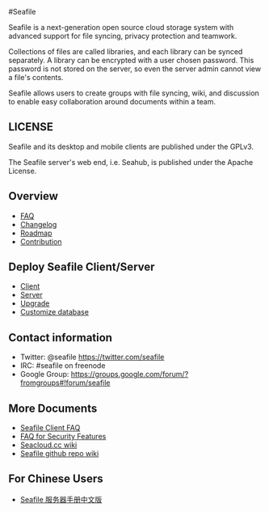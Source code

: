 #Seafile

Seafile is a next-generation open source cloud storage system with advanced
support for file syncing, privacy protection and teamwork.

Collections of files are called libraries, and each library can be synced
separately. A library can be encrypted with a user chosen password. This
password is not stored on the server, so even the server admin cannot view a
file's contents.

Seafile allows users to create groups with file syncing, wiki, and discussion to
enable easy collaboration around documents within a team.

## LICENSE
Seafile and its desktop and mobile clients are published under the GPLv3.

The Seafile server's web end, i.e. Seahub, is published under the Apache
License.

## Overview
* [FAQ](faq.md)
* [Changelog](changelog.md)
* [Roadmap](roadmap.md)
* [Contribution](contribution.md)

## Deploy Seafile Client/Server
* [Client](deploy/client.md)
* [Server](deploy/server.md)
* [Upgrade](deploy/upgrade.md)
* [Customize database](deploy/db.md)


## Contact information
* Twitter: @seafile https://twitter.com/seafile
* IRC: #seafile on freenode
* Google Group: https://groups.google.com/forum/?fromgroups#!forum/seafile

## More Documents

* [Seafile Client FAQ](https://seacloud.cc/group/3/wiki/)
* [FAQ for Security Features](https://seacloud.cc/group/3/wiki/faq-for-security-features/)
* [Seacloud.cc wiki](https://seacloud.cc/group/3/wiki_pages/)
* [Seafile github repo wiki](https://github.com/haiwen/seafile/wiki)

## For Chinese Users

* [Seafile 服务器手册中文版](chinese.md)
